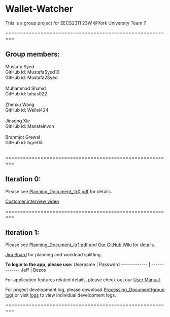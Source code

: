 # Wallet-Watcher
This is a group project for EECS2311 23W @York University
Team 7

=========================================================

## Group members:<br>
  Mustafa Syed<br>
  GitHub id: MustafaSyed19<br>
  GitHub id: Mustafa2Syed<br><br>
  Muhammad Shahid<br>
  GitHub id: tahas022<br><br>
  Zhenxu Wang<br>
  GitHub id: Weilei424<br><br>
  Jinsong Xie<br>
  GitHub id: Mansteinvon<br><br>
  Brahmjot Grewal<br>
  GitHub id: bgre03<br><br>

=========================================================

## Iteration 0:
  Please see [Planning_Document_itr0.pdf](https://github.com/Weilei424/Wallet-Watcher/blob/main/Planning_Documents/Planning_Document_itr0.pdf) for details.
  
  [Customer interview video](https://drive.google.com/file/d/1tB2-PPHbQoVhg_04MTnWT-efHcVPlZ7P/view?usp=sharing/ "Named link title")
  
=========================================================

## Iteration 1:
  Please see [Planning_Document_itr1.pdf](https://github.com/Weilei424/Wallet-Watcher/blob/main/Planning_Documents/Planning_Document_itr1.pdf) and [Our GitHub Wiki](https://github.com/Weilei424/Wallet-Watcher/wiki) for details.
  
  [Jira Board](https://tahas02.atlassian.net/jira/software/projects/WALI/boards/1 "Named link title") for planning and workload splitting.
  
  **To login to the app, please use:**
Username  | Password
------------- | -------------
Jeff  | Bezos
 
  For application features related details, please check out our [User Manual](https://github.com/Weilei424/Wallet-Watcher/blob/main/Wallet%20Watcher%20User%20Manual.pdf).

  For project development log, please download [Processing_Document(group log)](https://github.com/Weilei424/Wallet-Watcher/blob/main/logs/Processing_Document.docx) or visit [logs](https://github.com/Weilei424/Wallet-Watcher/tree/main/logs) to view individual development logs.
  
  
  
  
=========================================================

